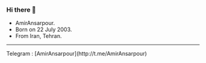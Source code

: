 ### Hi there 👋
- AmirAnsarpour.
- Born on 22 July 2003.
- From Iran, Tehran.
<hr>
Telegram : [AmirAnsarpour](http://t.me/AmirAnsarpour)
